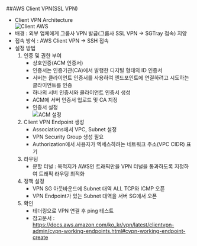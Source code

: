 ##AWS Client VPN(SSL VPN)  
- Client VPN Architecture  
![Client AWS](https://user-images.githubusercontent.com/79958913/111418416-0a3c4e80-872b-11eb-8d16-cb744bea01c2.PNG)
- 배경 : 외부 업체에게 그룹사 VPN 발급(그룹사 SSL VPN -> SGTray 접속) 지양
- 접속 방식 : AWS Client VPN -> SSH 접속
- 설정 방법 
  1) 인증 및 권한 부여
      - 상호인증(ACM 인증서)
      - 인증서는 인증기관(CA)에서 발행한 디지털 형태의 ID 인증서
      - 서버는 클라이언트 인증서를 사용하여 엔드포인트에 연결하려고 시도하는 클라이언트를 인증
      - 하나의 서버 인증서와 클라이언트 인증서 생성
      - ACM에 서버 인증서 업로드 및 CA 지정
      - 인증서 설정  
![ACM 설정](https://user-images.githubusercontent.com/79958913/111422094-74f08880-8731-11eb-9831-f933d87e95ae.PNG)  
  2) Client VPN Endpoint 생성
      - Associations에서 VPC, Subnet 설정
      - VPN Security Group 생성 필요
      - Authorization에서 사용자가 엑세스하려는 네트워크 주소(VPC CIDR) 표기
  4) 라우팅
      - 분할 터널 : 목적지가 AWS인 트래픽만을 VPN 터널을 통과하도록 지정하여 트래픽 라우팅 최적화
  6) 정책 설정
      - VPN SG 아웃바운드에 Subnet 대역 ALL TCP와 ICMP 오픈
      - VPN Endpoint가 있는 Subnet 대역을 서버 SG에서 오픈
  7) 확인
      - 테더링으로 VPN 연결 후 ping 테스트
      - 참고문서 : https://docs.aws.amazon.com/ko_kr/vpn/latest/clientvpn-admin/cvpn-working-endpoints.html#cvpn-working-endpoint-create
